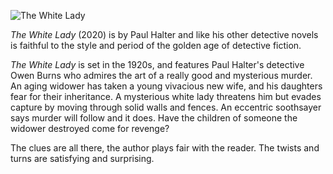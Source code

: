![The White Lady](the_white_lady.jpg)

*The White Lady* (2020) is by Paul Halter
and like his other detective novels is faithful to
the style and period of the golden age of detective fiction.

*The White Lady* is set in the 1920s, and features Paul
Halter's detective Owen Burns who admires the art of
a really good and mysterious murder. An aging widower
has taken a young vivacious new wife, and his daughters fear
for their inheritance. A mysterious white lady threatens him
but evades capture by moving through solid walls and fences. An
eccentric soothsayer says murder will follow and it does.
Have the children of someone the widower destroyed come
for revenge?

The clues are all there, the author plays fair with
the reader. The twists and turns are satisfying and
surprising.
